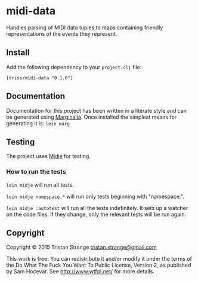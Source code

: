 # midi-data

Handles parsing of MIDI data tuples to maps containing friendly representations of the events they represent.

## Install

Add the following dependency to your `project.clj` file:
```
[triss/midi-data "0.1.0"]
```

## Documentation

Documentation for this project has been written in a literate style and can be
generated using [Marginalia](https://github.com/gdeer81/marginalia). Once
installed the simplest means for generating it is: `lein marg`

## Testing

The project uses [Midje](https://github.com/marick/Midje/) for testing.

### How to run the tests

`lein midje` will run all tests.

`lein midje namespace.*` will run only tests beginning with "namespace.".

`lein midje :autotest` will run all the tests indefinitely. It sets up a
watcher on the code files. If they change, only the relevant tests will be
run again.

## Copyright

Copyright © 2015 Tristan Strange <tristan.strange@gmail.com>

This work is free. You can redistribute it and/or modify it under the
terms of the Do What The Fuck You Want To Public License, Version 2,
as published by Sam Hocevar. See http://www.wtfpl.net/ for more details.
